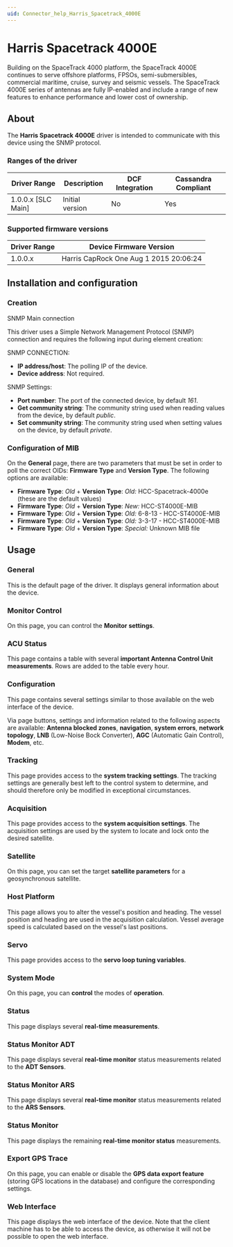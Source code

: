 ```yaml
---
uid: Connector_help_Harris_Spacetrack_4000E
---
```


# Harris Spacetrack 4000E

Building on the SpaceTrack 4000 platform, the SpaceTrack 4000E continues to serve offshore platforms, FPSOs, semi-submersibles, commercial maritime, cruise, survey and seismic vessels. The SpaceTrack 4000E series of antennas are fully IP-enabled and include a range of new features to enhance performance and lower cost of ownership.

## About

The **Harris Spacetrack 4000E** driver is intended to communicate with this device using the SNMP protocol.

### Ranges of the driver

| **Driver Range**     | **Description** | **DCF Integration** | **Cassandra Compliant** |
|----------------------|-----------------|---------------------|-------------------------|
| 1.0.0.x \[SLC Main\] | Initial version | No                  | Yes                     |

### Supported firmware versions

| **Driver Range** | **Device Firmware Version**            |
|------------------|----------------------------------------|
| 1.0.0.x          | Harris CapRock One Aug 1 2015 20:06:24 |

## Installation and configuration

### Creation

SNMP Main connection

This driver uses a Simple Network Management Protocol (SNMP) connection and requires the following input during element creation:

SNMP CONNECTION:

- **IP address/host**: The polling IP of the device.
- **Device address**: Not required.

SNMP Settings:

- **Port number**: The port of the connected device, by default *161*.
- **Get community string**: The community string used when reading values from the device, by default *public*.
- **Set community string**: The community string used when setting values on the device, by default *private*.

### Configuration of MIB

On the **General** page, there are two parameters that must be set in order to poll the correct OIDs: **Firmware Type** and **Version Type**. The following options are available:

- **Firmware Type**: *Old* + **Version Type**: *Old:* HCC-Spacetrack-4000e (these are the default values)
- **Firmware Type**: *Old* + **Version Type**: *New:* HCC-ST4000E-MIB
- **Firmware Type**: *Old* + **Version Type**: *Old:* 6-8-13 - HCC-ST4000E-MIB
- **Firmware Type**: *Old* + **Version Type**: *Old:* 3-3-17 - HCC-ST4000E-MIB
- **Firmware Type**: *Old* + **Version Type**: *Special:* Unknown MIB file

## Usage

### General

This is the default page of the driver. It displays general information about the device.

### Monitor Control

On this page, you can control the **Monitor settings**.

### ACU Status

This page contains a table with several **important Antenna Control Unit measurements**. Rows are added to the table every hour.

### Configuration

This page contains several settings similar to those available on the web interface of the device.

Via page buttons, settings and information related to the following aspects are available: **Antenna blocked zones**, **navigation**, **system errors**, **network topology**, **LNB** (Low-Noise Bock Converter), **AGC** (Automatic Gain Control), **Modem**, etc.

### Tracking

This page provides access to the **system tracking settings**. The tracking settings are generally best left to the control system to determine, and should therefore only be modified in exceptional circumstances.

### Acquisition

This page provides access to the **system acquisition settings**. The acquisition settings are used by the system to locate and lock onto the desired satellite.

### Satellite

On this page, you can set the target **satellite parameters** for a geosynchronous satellite.

### Host Platform

This page allows you to alter the vessel's position and heading. The vessel position and heading are used in the acquisition calculation. Vessel average speed is calculated based on the vessel's last positions.

### Servo

This page provides access to the **servo loop tuning variables**.

### System Mode

On this page, you can **control** the modes of **operation**.

### Status

This page displays several **real-time measurements**.

### Status Monitor ADT

This page displays several **real-time monitor** status measurements related to the **ADT Sensors**.

### Status Monitor ARS

This page displays several **real-time monitor** status measurements related to the **ARS Sensors**.

### Status Monitor

This page displays the remaining **real-time monitor status** measurements.

### Export GPS Trace

On this page, you can enable or disable the **GPS data export feature** (storing GPS locations in the database) and configure the corresponding settings.

### Web Interface

This page displays the web interface of the device. Note that the client machine has to be able to access the device, as otherwise it will not be possible to open the web interface.
